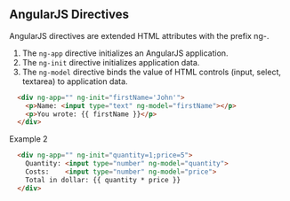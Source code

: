 ## AngularJS Directives

AngularJS directives are extended HTML attributes with the prefix ng-.
1. The `ng-app` directive initializes an AngularJS application.
1. The `ng-init` directive initializes application data.
1. The `ng-model` directive binds the value of HTML controls (input, select, textarea) to application data.

```html
  <div ng-app="" ng-init="firstName='John'">
    <p>Name: <input type="text" ng-model="firstName"></p>
    <p>You wrote: {{ firstName }}</p>
  </div>
```

Example 2

```html
  <div ng-app="" ng-init="quantity=1;price=5">
    Quantity: <input type="number" ng-model="quantity">
    Costs:    <input type="number" ng-model="price">
    Total in dollar: {{ quantity * price }}
  </div>
```
